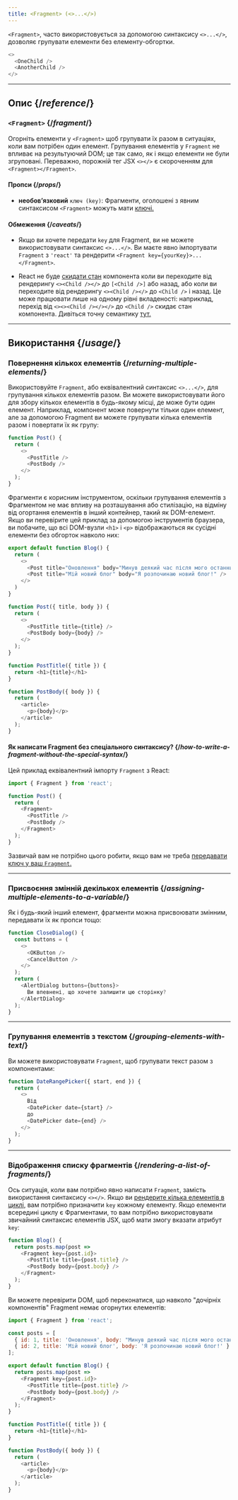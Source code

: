 ```yaml
---
title: <Fragment> (<>...</>)
---
```


<Intro>

`<Fragment>`, часто використовується за допомогою синтаксису `<>...</>`, дозволяє групувати елементи без елементу-обгортки.

```js
<>
  <OneChild />
  <AnotherChild />
</>
```

</Intro>

<InlineToc />

---

## Опис {/*reference*/}

### `<Fragment>` {/*fragment*/}

Огорніть елементи у `<Fragment>` щоб групувати їх разом в ситуаціях, коли вам потрібен один елемент. Групування елементів у `Fragment` не впливає на результуючий DOM; це так само, як і якщо елементи не були згруповані. Переважно, порожній тег JSX `<></>` є скороченням для `<Fragment></Fragment>`.

#### Пропси {/*props*/}

- **необов’язковий** `ключ (key)`: Фрагменти, оголошені з явним синтаксисом `<Fragment>` можуть мати [ключі.](/learn/rendering-lists#keeping-list-items-in-order-with-key)

#### Обмеження {/*caveats*/}

- Якщо ви хочете передати `key` для Fragment, ви не можете використовувати синтаксис `<>...</>`. Ви маєте явно імпортувати `Fragment` з `'react'` та рендерити `<Fragment key={yourKey}>...</Fragment>`.

- React не буде [скидати стан](/learn/preserving-and-resetting-state) компонента коли ви переходите від рендерингу `<><Child /></>` до `[<Child />]` або назад, або коли ви переходите від рендерингу `<><Child /></>` до `<Child />` і назад. Це може працювати лише на одному рівні вкладеності: наприклад, перехід від `<><><Child /></></>` до `<Child />` скидає стан компонента. Дивіться точну семантику [тут.](https://gist.github.com/clemmy/b3ef00f9507909429d8aa0d3ee4f986b)

---

## Використання {/*usage*/}

### Повернення кількох елементів {/*returning-multiple-elements*/}

Використовуйте `Fragment`, або еквівалентний синтаксис `<>...</>`, для групування кількох елементів разом. Ви можете використовувати його для збору кількох елементів в будь-якому місці, де може бути один елемент. Наприклад, компонент може повернути тільки один елемент, але за допомогою Fragment ви можете групувати кілька елементів разом і повертати їх як групу:

```js {3,6}
function Post() {
  return (
    <>
      <PostTitle />
      <PostBody />
    </>
  );
}
```

Фрагменти є корисним інструментом, оскільки групування елементів з Фрагментом не має впливу на розташування або стилізацію, на відміну від огортання елементів в інший контейнер, такий як DOM-елемент. Якщо ви перевірите цей приклад за допомогою інструментів браузера, ви побачите, що всі DOM-вузли `<h1>` і `<p>` відображаються як сусідні елементи без обгорток навколо них:

<Sandpack>

```js
export default function Blog() {
  return (
    <>
      <Post title="Оновлення" body="Минув деякий час після мого останнього повідомлення..." />
      <Post title="Мій новий блог" body="Я розпочинаю новий блог!" />
    </>
  )
}

function Post({ title, body }) {
  return (
    <>
      <PostTitle title={title} />
      <PostBody body={body} />
    </>
  );
}

function PostTitle({ title }) {
  return <h1>{title}</h1>
}

function PostBody({ body }) {
  return (
    <article>
      <p>{body}</p>
    </article>
  );
}
```

</Sandpack>

<DeepDive>

#### Як написати Fragment без спеціального синтаксису? {/*how-to-write-a-fragment-without-the-special-syntax*/}

Цей приклад еквівалентний імпорту `Fragment` з React:

```js {1,5,8}
import { Fragment } from 'react';

function Post() {
  return (
    <Fragment>
      <PostTitle />
      <PostBody />
    </Fragment>
  );
}
```

Зазвичай вам не потрібно цього робити, якщо вам не треба [передавати ключ у ваш `Fragment`.](#rendering-a-list-of-fragments)

</DeepDive>

---

### Присвоєння змінній декількох елементів {/*assigning-multiple-elements-to-a-variable*/}

Як і будь-який інший елемент, фрагменти можна присвоювати змінним, передавати їх як пропси тощо:

```js
function CloseDialog() {
  const buttons = (
    <>
      <OKButton />
      <CancelButton />
    </>
  );
  return (
    <AlertDialog buttons={buttons}>
      Ви впевнені, що хочете залишити цю сторінку?
    </AlertDialog>
  );
}
```

---

### Групування елементів з текстом {/*grouping-elements-with-text*/}

Ви можете використовувати `Fragment`, щоб групувати текст разом з компонентами:

```js
function DateRangePicker({ start, end }) {
  return (
    <>
      Від
      <DatePicker date={start} />
      до
      <DatePicker date={end} />
    </>
  );
}
```

---

### Відображення списку фрагментів {/*rendering-a-list-of-fragments*/}

Ось ситуація, коли вам потрібно явно написати `Fragment`, замість використання синтаксису `<></>`. Якщо ви [рендерите кілька елементів в циклі](/learn/rendering-lists), вам потрібно призначити `key` кожному елементу. Якщо елементи всередині циклу є Фрагментами, то вам потрібно використовувати звичайний синтаксис елементів JSX, щоб мати змогу вказати атрибут `key`:

```js {3,6}
function Blog() {
  return posts.map(post =>
    <Fragment key={post.id}>
      <PostTitle title={post.title} />
      <PostBody body={post.body} />
    </Fragment>
  );
}
```

Ви можете перевірити DOM, щоб переконатися, що навколо "дочірніх компонентів" Fragment немає огорнутих елементів:

<Sandpack>

```js
import { Fragment } from 'react';

const posts = [
  { id: 1, title: 'Оновлення', body: "Минув деякий час після мого останнього повідомлення..." },
  { id: 2, title: 'Мій новий блог', body: 'Я розпочинаю новий блог!' }
];

export default function Blog() {
  return posts.map(post =>
    <Fragment key={post.id}>
      <PostTitle title={post.title} />
      <PostBody body={post.body} />
    </Fragment>
  );
}

function PostTitle({ title }) {
  return <h1>{title}</h1>
}

function PostBody({ body }) {
  return (
    <article>
      <p>{body}</p>
    </article>
  );
}
```

</Sandpack>
